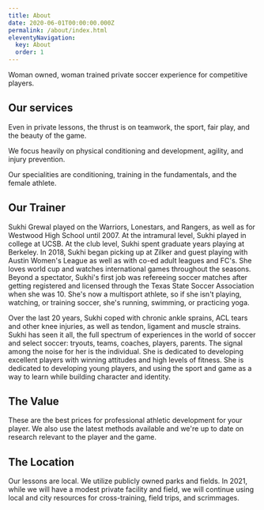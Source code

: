 ```yaml
---
title: About
date: 2020-06-01T00:00:00.000Z
permalink: /about/index.html
eleventyNavigation:
  key: About
  order: 1
---
```

Woman owned, woman trained private soccer experience for competitive players.

## Our services

Even in private lessons, the thrust is on teamwork, the sport, fair play, and the beauty of the game. 

We focus heavily on physical conditioning and development, agility, and injury prevention.

Our specialities are conditioning, training in the fundamentals, and the female athlete.

## Our Trainer

Sukhi Grewal played on the Warriors, Lonestars, and Rangers, as well as for Westwood High School until 2007. At the intramural level, Sukhi played in college at UCSB. At the club level, Sukhi spent graduate years playing at Berkeley. In 2018, Sukhi began picking up at Zilker and guest playing with Austin Women's League as well as with co-ed adult leagues and FC's. She loves world cup and watches international games throughout the seasons. Beyond a spectator, Sukhi's first job was refereeing soccer matches after getting registered and licensed through the Texas State Soccer Association when she was 10. She's now a multisport athlete, so if she isn't playing, watching, or training soccer, she's running, swimming, or practicing yoga.

Over the last 20 years, Sukhi coped with chronic ankle sprains, ACL tears and other knee injuries, as well as tendon, ligament and muscle strains. Sukhi has seen it all, the full spectrum of experiences in the world of soccer and select soccer: tryouts, teams, coaches, players, parents. The signal among the noise for her is the individual. She is dedicated to developing excellent players with winning attitudes and high levels of fitness. She is dedicated to developing young players, and using the sport and game as a way to learn while building character and identity.

## The Value

These are the best prices for professional athletic development for your player. We also use the latest methods available and we're up to date on research relevant to the player and the game.

## The Location

Our lessons are local. We utilize publicly owned parks and fields. In 2021, while we will have a modest private facility and field, we will continue using local and city resources for cross-training, field trips, and scrimmages.
